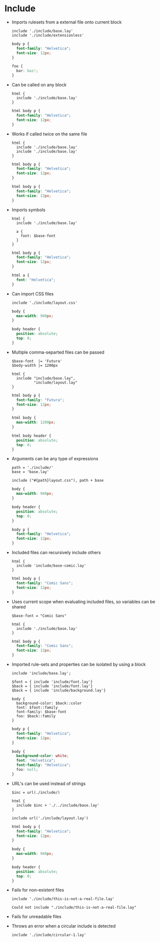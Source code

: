 # Include

- Imports rulesets from a external file onto current block

  ~~~ lay
  include './include/base.lay'
  include './include/extensionless'
  ~~~

  ~~~ css
  body p {
    font-family: "Helvetica";
    font-size: 12px;
  }

  foo {
    bar: baz!;
  }
  ~~~

- Can be called on any block

  ~~~ lay
  html {
    include './include/base.lay'
  }
  ~~~

  ~~~ css
  html body p {
    font-family: "Helvetica";
    font-size: 12px;
  }
  ~~~

- Works if called twice on the same file

  ~~~ lay
  html {
    include './include/base.lay'
    include './include/base.lay'
  }
  ~~~

  ~~~ css
  html body p {
    font-family: "Helvetica";
    font-size: 12px;
  }

  html body p {
    font-family: "Helvetica";
    font-size: 12px;
  }
  ~~~

- Imports symbols

  ~~~ lay
  html {
    include './include/base.lay'

    a {
      font: $base-font
    }
  }
  ~~~

  ~~~ css
  html body p {
    font-family: "Helvetica";
    font-size: 12px;
  }

  html a {
    font: "Helvetica";
  }
  ~~~

- Can import CSS files

  ~~~ lay
  include './include/layout.css'
  ~~~

  ~~~ css
  body {
    max-width: 940px;
  }

  body header {
    position: absolute;
    top: 0;
  }
  ~~~

- Multiple comma-separted files can be passed

  ~~~ lay
  $base-font  |= 'Futura'
  $body-width |= 1200px

  html {
    include "include/base.lay",
            "include/layout.lay"
  }
  ~~~

  ~~~ css
  html body p {
    font-family: "Futura";
    font-size: 12px;
  }

  html body {
    max-width: 1200px;
  }

  html body header {
    position: absolute;
    top: 0;
  }
  ~~~

- Arguments can be any type of expressions

  ~~~ lay
  path = './include/'
  base = 'base.lay'

  include ("#{path}layout.css"), path + base
  ~~~

  ~~~ css
  body {
    max-width: 940px;
  }

  body header {
    position: absolute;
    top: 0;
  }

  body p {
    font-family: "Helvetica";
    font-size: 12px;
  }
  ~~~

- Included files can recursively include others

  ~~~ lay
  html {
    include 'include/base-comic.lay'
  }
  ~~~

  ~~~ css
  html body p {
    font-family: "Comic Sans";
    font-size: 12px;
  }
  ~~~

- Uses current scope when evaluating included files, so variables can be shared

  ~~~ lay
  $base-font = "Comic Sans"

  html {
    include './include/base.lay'
  }
  ~~~

  ~~~ css
  html body p {
    font-family: "Comic Sans";
    font-size: 12px;
  }
  ~~~

- Imported rule-sets and properties can be isolated by using a block

  ~~~ lay
  include 'include/base.lay';

  $font = { include 'include/font.lay'}
  $back = { include 'include/font.lay'}
  $back = { include 'include/background.lay'}

  body {
    background-color: $back::color
    font: $font::family
    font-family: $base-font
    foo: $back::family
  }
  ~~~

  ~~~ css
  body p {
    font-family: "Helvetica";
    font-size: 12px;
  }

  body {
    background-color: white;
    font: "Helvetica";
    font-family: "Helvetica";
    foo: null;
  }
  ~~~

- URL's can be used instead of strings

  ~~~ lay
  $inc = url(./include/)

  html {
    include $inc + './../include/base.lay'
  }

  include url('./include/layout.lay')
  ~~~

  ~~~ css
  html body p {
    font-family: "Helvetica";
    font-size: 12px;
  }

  body {
    max-width: 940px;
  }

  body header {
    position: absolute;
    top: 0;
  }
  ~~~

- Fails for non-existent files

  ~~~ lay
  include './include/this-is-not-a-real-file.lay'
  ~~~

  ~~~ IncludeError
  Could not include "./include/this-is-not-a-real-file.lay"
  ~~~

- Fails for unreadable files

- Throws an error when a circular include is detected

  ~~~ lay
  include './include/circular-1.lay'
  ~~~

  ~~~ IncludeError
  ~~~
